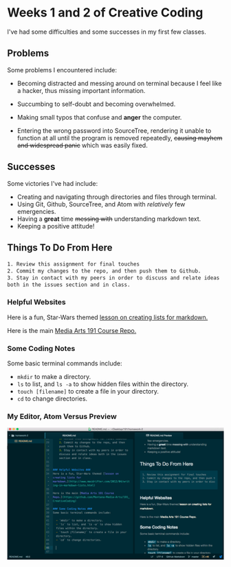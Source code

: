  # Weeks 1 and 2 of Creative Coding #



 I've had some difficulties and some successes in my first few classes.

 ## Problems ##

 Some problems I encountered include:

 - Becoming distracted and messing around on terminal because I feel like a hacker, thus missing important information.

 - Succumbing to self-doubt and becoming overwhelmed.

 - Making small typos that confuse and **anger** the computer.

 - Entering the wrong password into SourceTree, rendering it unable to function at all until the program is removed repeatedly, ~~causing mayhem and widespread panic~~ which was easily fixed.


 ## Successes

 Some victories I've had include:

  - Creating and navigating through directories and files through terminal.
  - Using Git, Github, SourceTree, and Atom with *relatively* few emergencies.
  - Having a **great** time ~~messing with~~ understanding markdown text.
  - Keeping a positive attitude!


  ## Things To Do From Here
    1. Review this assignment for final touches
    2. Commit my changes to the repo, and then push them to Github.
    3. Stay in contact with my peers in order to discuss and relate ideas both in the issues section and in class.


### Helpful Websites
Here is a fun, Star-Wars themed [lesson on creating lists for markdown.](http://www.macdrifter.com/2012/04/writing-in-markdown-lists.html)

Here is the main [Media Arts 191 Course Repo.](https://github.com/Montana-Media-Arts/191_CreativeCoding)

### Some Coding Notes
Some basic terminal commands include:

  - `mkdir` to make a directory.
  - `ls` to list, and `ls -a` to show hidden files within the directory.
  - `touch [filename]` to create a file in your directory.
  - `cd` to change directories.
 ### My Editor, Atom Versus Preview
  ![Image of my editor](screen.jpg)

